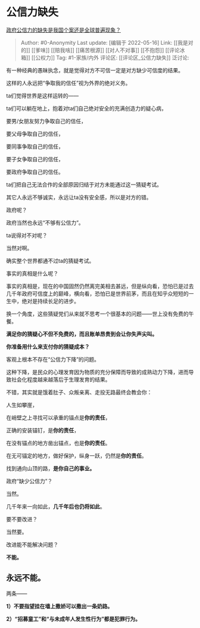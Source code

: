 # 公信力缺失
[政府公信力的缺失是我国个案还是全球普遍现象？](https://www.zhihu.com/question/263337511/answer/2487408383)

> Author: #0-Anonymity
> Last update: [编辑于 2022-05-16]
> Link: [[我是对的]] [[爹味]] [[赔我啥]] [[痛苦根源]] [[对人不对事]] [[不抱怨]] [[评论冰箱]] [[公权力]]
> Tag: #1-家族/内外
> 评论区: [[评论区_公信力缺失]]
> 泛讨论:

有一种经典的愚昧执念，就是觉得对方不可信一定是对方缺少可信度的结果。

这样的人永远把“争取我的信任”视为外界的绝对义务。

ta们觉得世界是这样运转的——

ta们可以躺在地上，抱着对ta们自己绝对安全的充满创造力的疑心病，

要男/女朋友努力争取自己的信任，

要父母争取自己的信任，

要同事争取自己的信任，

要子女争取自己的信任，

要政府争取自己的信任。

ta们把自己无法合作的全部原因归结于对方未能通过这一猜疑考试。

其它人永远不够诚实，永远让ta没有安全感，所以是对方的错。

政府呢？

政府当然也永远“不够有公信力”。

ta说得对不对呢？

当然对啊。

确实整个世界都通不过ta的猜疑考试。

事实的真相是什么呢？

事实的真相是，现在的中国固然仍然离完美相去甚远，但是纵向看，恐怕已是过去几千年政府可信度上的巅峰，横向看，恐怕已是世界前茅，而且在知乎众短短的一生中，绝对是持续长足的进步。

换一个角度，这些猜疑党们从来就不思考一个很基本的问题——世上没有免费的午餐。

**满足你的猜疑心不但不免费的，而且账单昂贵到会让你失声尖叫。**

**你准备用什么来支付你的猜疑成本？**

客观上根本不存在“公信力下降”的问题。

这种下降，是民众的心理发育因为物质的充分保障而导致的成熟动力下降，进而导致社会化程度越来越落后于生理发育的结果。

不错，其实就是饿着肚子、众叛亲离、走投无路最终会教会你：

人生如攀崖，

在峭壁之上寻找可以承重的锚点是**你的责任**，

正确的安装锚钉，是**你的责任**，

在没有锚点的地方凿出锚点，也是**你的责任**。

在无可锚定的地方，做好保护，纵身一跃，仍然是**你的责任**。

找到通向山顶的路，**是你自己的事业。**

政府“缺少公信力”？

当然。

几千年来一向如此，**几千年后也仍将如此**。

要不要改进？

当然要。

改进能不能解决问题？

**不能。**

## **永远不能。**

两条——

**1）不要指望挂在墙上撒娇可以撒出一条奶路。**

**2）“招募童工”和“与未成年人发生性行为”都是犯罪行为。**
